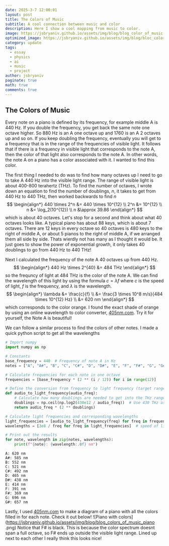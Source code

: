 ```yaml
---
date: 2025-3-7 12:00:01
layout: post
title: The Colors of Music
subtitle: A cool connection between music and color
description: Here I show a cool mapping from music to color.
image: https://jsbryaniv.github.io/assets/img/blog/blog_color_of_music.png
optimized_image: https://jsbryaniv.github.io/assets/img/blog/bloc_color_of_music.png
category: update
tags:
  - essay
  - physics
  - ai
  - music
  - project
author: jsbryaniv
paginate: true
math: true
comments: true
---
```


## The Colors of Music

Every note on a piano is defined by its frequency, for example middle A is 440 Hz. If you double the frequency, you get back the same note one octave higher. So 880 Hz is an A one octave up and 1760 is an A 2 octaves up and so on. If you keep doubling the frequency, eventually you will get to a frequency that is in the range of the frequencies of visible light. It follows that if there is a frequency in visible light that corresponds to the note A, then the color of that light also corresponds to the note A. In other words, the note A on a piano has a color associated with it. I wanted to find this color.

The first thing I needed to do was to find how many octaves up I need to go to take A 440 Hz into the visible light range. The range of visible light is about 400-800 terahertz (THz). To find the number of octaves, I wrote down an equation to find the number of doublings, $n$, it takes to get from 440 Hz to 440 THz, then worked backwards to find $n$
$$
\begin{align*}
    440 \times 2^n &= 440 \times 10^{12} \\
    2^n &= 10^{12} \\
    n &= \log_2(10^{12}) \\
    n &\approx 39.86
\end{align*}
$$
which is about 40 octaves. Let's stop for a second and think about what 40 octaves looks like. A typical piano has about 88 keys, which is about 7 octaves. There are 12 keys in every octave so 40 octaves is 480 keys to the right of middle A, or about 5 pianos to the right of middle A, if we arranged them all side by side. Thats wierdly not has many as I thought it would be. It just goes to show the power of exponential growth, it only takes 40 doublings to go from 440 Hz to 440 THz!

Next I calculated the frequency of the note A 40 octaves up from 440 Hz.
$$
\begin{align*}
    440 Hz \times 2^{40} &= 484 THz
\end{align*}
$$
so the frequncy of light at 484 THz is the color of the note A. We can find the wavelength of this light by using the formula $c = \lambda f$ where $c$ is the speed of light, $f$ is the frequency, and $\lambda$ is the wavelength.
$$
\begin{align*}
    \lambda &= \frac{c}{f} \\
    &= \frac{3 \times 10^8 m/s}{484 \times 10^{12} Hz} \\
    &= 620 nm
\end{align*}
$$
which corresponds to the color orange. I found the exact shade of orange by using an online wavelength to color converter, [405nm.com](https://405nm.com/wavelength-to-color/). Try it for yourself, the Note A is beautiful!

We can follow a similar process to find the colors of other notes. I made a quick python script to get all the wavelengths

```python
# Import numpy
import numpy as np

# Constants
base_frequency = 440  # Frequency of note A in Hz
notes = ["A", "A#", "B", "C", "C#", "D", "D#", "E", "F", "F#", "G", "G#"]

# Calculate frequencies for each note in one octave
frequencies = [base_frequency * (2 ** (i / 12)) for i in range(12)]

# Define the conversion from frequency to light frequency (target range in THz)
def audio_to_light_frequency(audio_freq):
    # Calculate how many doublings are needed to get into the THz range
    doublings = np.ceil(np.log2(430e12 / audio_freq))  # Use 430 THz as the lower visible light bound
    return audio_freq * (2 ** doublings)

# Calculate light frequencies and corresponding wavelengths
light_frequencies = [audio_to_light_frequency(freq) for freq in frequencies]
wavelengths = [3e8 / freq for freq in light_frequencies]  # speed of light = 3e8 m/s

# Print out the results
for note, wavelength in zip(notes, wavelengths):
    print(f"{note}: {wavelength:.0f} nm")
```

```terminal
A: 620 nm
A#: 585 nm
B: 552 nm
C: 521 nm
C#: 492 nm
D: 465 nm
D#: 438 nm
E: 414 nm
F: 391 nm
F#: 369 nm
G: 696 nm
G#: 657 nm
```

Lastly, I used [405nm.com](https://405nm.com/wavelength-to-color/) to make a diagram of a piano with all the colors filled in for each note. Check it out below!
![Piano with colors](https://jsbryaniv.github.io/assets/img/blog/blog_colors_of_music_piano
.png)
Notice that F# is black. This is because the color spectrum doesnt span a full octave, so F# ends up outside the visible light range. Lined up next to each other I really think this looks nice!


